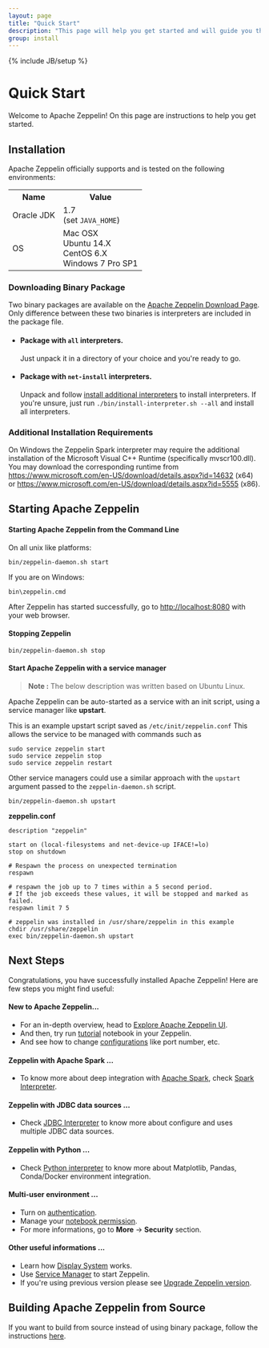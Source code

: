 ```yaml
---
layout: page
title: "Quick Start"
description: "This page will help you get started and will guide you through installing Apache Zeppelin and running it in the command line."
group: install
---
```

<!--
Licensed under the Apache License, Version 2.0 (the "License");
you may not use this file except in compliance with the License.
You may obtain a copy of the License at

http://www.apache.org/licenses/LICENSE-2.0

Unless required by applicable law or agreed to in writing, software
distributed under the License is distributed on an "AS IS" BASIS,
WITHOUT WARRANTIES OR CONDITIONS OF ANY KIND, either express or implied.
See the License for the specific language governing permissions and
limitations under the License.
-->
{% include JB/setup %}

# Quick Start

<div id="toc"></div>

Welcome to Apache Zeppelin! On this page are instructions to help you get started.

## Installation

Apache Zeppelin officially supports and is tested on the following environments:

<table class="table-configuration">
  <tr>
    <th>Name</th>
    <th>Value</th>
  </tr>
  <tr>
    <td>Oracle JDK</td>
    <td>1.7 <br /> (set <code>JAVA_HOME</code>)</td>
  </tr>
  <tr>
    <td>OS</td>
    <td>Mac OSX <br /> Ubuntu 14.X <br /> CentOS 6.X <br /> Windows 7 Pro SP1</td>
  </tr>
</table>

### Downloading Binary Package

Two binary packages are available on the [Apache Zeppelin Download Page](http://zeppelin.apache.org/download.html). Only difference between these two binaries is interpreters are included in the package file.

- #### Package with `all` interpreters.

  Just unpack it in a directory of your choice and you're ready to go.

- #### Package with `net-install` interpreters.

  Unpack and follow [install additional interpreters](../manual/interpreterinstallation.html) to install interpreters. If you're unsure, just run `./bin/install-interpreter.sh --all` and install all interpreters.

### Additional Installation Requirements ###

On Windows the Zeppelin Spark interpreter may require the additional installation of the Microsoft Visual C++ Runtime (specifically mvscr100.dll). You may download the corresponding runtime from https://www.microsoft.com/en-US/download/details.aspx?id=14632 (x64) or https://www.microsoft.com/en-US/download/details.aspx?id=5555 (x86).

## Starting Apache Zeppelin

#### Starting Apache Zeppelin from the Command Line

On all unix like platforms:

```
bin/zeppelin-daemon.sh start
```

If you are on Windows:

```
bin\zeppelin.cmd
```

After Zeppelin has started successfully, go to [http://localhost:8080](http://localhost:8080) with your web browser.

#### Stopping Zeppelin

```
bin/zeppelin-daemon.sh stop
```

#### Start Apache Zeppelin with a service manager

> **Note :** The below description was written based on Ubuntu Linux.

Apache Zeppelin can be auto-started as a service with an init script, using a service manager like **upstart**.

This is an example upstart script saved as `/etc/init/zeppelin.conf`
This allows the service to be managed with commands such as

```
sudo service zeppelin start  
sudo service zeppelin stop  
sudo service zeppelin restart
```

Other service managers could use a similar approach with the `upstart` argument passed to the `zeppelin-daemon.sh` script.

```
bin/zeppelin-daemon.sh upstart
```

**zeppelin.conf**

```
description "zeppelin"

start on (local-filesystems and net-device-up IFACE!=lo)
stop on shutdown

# Respawn the process on unexpected termination
respawn

# respawn the job up to 7 times within a 5 second period.
# If the job exceeds these values, it will be stopped and marked as failed.
respawn limit 7 5

# zeppelin was installed in /usr/share/zeppelin in this example
chdir /usr/share/zeppelin
exec bin/zeppelin-daemon.sh upstart
```


## Next Steps

Congratulations, you have successfully installed Apache Zeppelin! Here are few steps you might find useful:

#### New to Apache Zeppelin...
 * For an in-depth overview, head to [Explore Apache Zeppelin UI](../quickstart/explorezeppelinui.html).
 * And then, try run [tutorial](http://localhost:8080/#/notebook/2A94M5J1Z) notebook in your Zeppelin.
 * And see how to change [configurations](./configuration.html) like port number, etc.

#### Zeppelin with Apache Spark ...
 * To know more about deep integration with [Apache Spark](http://spark.apache.org/), check [Spark Interpreter](../interpreter/spark.html).

#### Zeppelin with JDBC data sources ...
 * Check [JDBC Interpreter](../interpreter/jdbc.html) to know more about configure and uses multiple JDBC data sources.

#### Zeppelin with Python ...
 * Check [Python interpreter](../interpreter/python.html) to know more about Matplotlib, Pandas, Conda/Docker environment integration.


#### Multi-user environment ...
 * Turn on [authentication](../security/shiroauthentication.html).
 * Manage your [notebook permission](../security/notebook_authorization.html).
 * For more informations, go to **More** -> **Security** section.

#### Other useful informations ...
 * Learn how [Display System](../displaysystem/basicdisplaysystem.html) works.
 * Use [Service Manager](#start-apache-zeppelin-with-a-service-manager) to start Zeppelin.
 * If you're using previous version please see [Upgrade Zeppelin version](./upgrade.html).


## Building Apache Zeppelin from Source

If you want to build from source instead of using binary package, follow the instructions [here](./build.html).

